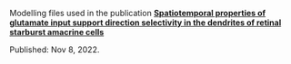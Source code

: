 Modelling files used in the publication [**Spatiotemporal properties of glutamate input
support direction selectivity in the dendrites of retinal starburst amacrine cells**](https://elifesciences.org/articles/81533)

Published: Nov 8, 2022.
